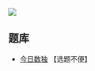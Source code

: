 ![](https://cn.sudoku.today/pic/02/staircase/38868_388001.png)

## 题库
- [今日数独](https://cn.sudoku.today/g-staircase-sudoku/) 【选题不便】
